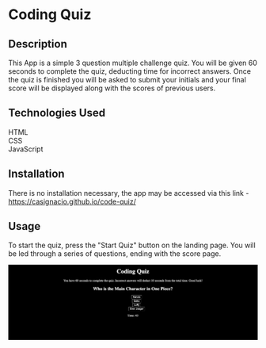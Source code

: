 # Coding Quiz

## Description

This App is a simple 3 question multiple challenge quiz. You will be given 60 seconds to complete the quiz, deducting time for incorrect answers. Once the quiz is finished you will be asked to submit your initials and your final score will be displayed along with the scores of previous users.

## Technologies Used

HTML <br>
CSS <br>
JavaScript

## Installation

There is no installation necessary, the app may be accessed via this link - https://casignacio.github.io/code-quiz/

## Usage

To start the quiz, press the "Start Quiz" button on the landing page. You will be led through a series of questions, ending with the score page.

![screenshot of app](assets/images/screenshot.png)
